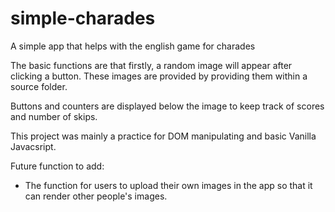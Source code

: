 # simple-charades
A simple app that helps with the english game for charades

The basic functions are that firstly, a random image will appear after clicking a button. These images are provided by providing them within a source folder. 

Buttons and counters are displayed below the image to keep track of scores and number of skips. 

This project was mainly a practice for DOM manipulating and basic Vanilla Javacsript. 

Future function to add:

- The function for users to upload their own images in the app so that it can render other people's images.